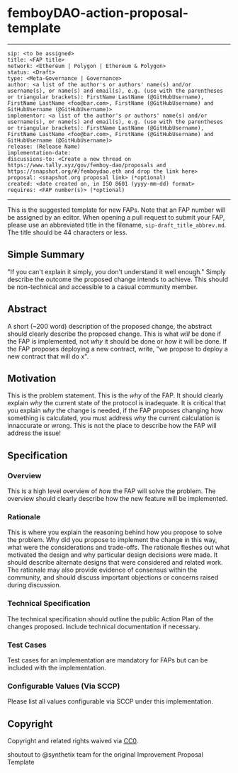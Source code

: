 # femboyDAO-action-proposal-template

---
```
sip: <to be assigned>
title: <FAP title>
network: <Ethereum | Polygon | Ethereum & Polygon>
status: <Draft>
type: <Meta-Governance | Governance>
author: <a list of the author's or authors' name(s) and/or username(s), or name(s) and email(s), e.g. (use with the parentheses or triangular brackets): FirstName LastName (@GitHubUsername), FirstName LastName <foo@bar.com>, FirstName (@GitHubUsername) and GitHubUsername (@GitHubUsername)>
implementor: <a list of the author's or authors' name(s) and/or username(s), or name(s) and email(s), e.g. (use with the parentheses or triangular brackets): FirstName LastName (@GitHubUsername), FirstName LastName <foo@bar.com>, FirstName (@GitHubUsername) and GitHubUsername (@GitHubUsername)>
release: (Release Name)
implementation-date:
discussions-to: <Create a new thread on https://www.tally.xyz/gov/femboy-dao/proposals and https://snapshot.org/#/femboydao.eth and drop the link here>
proposal: <snapshot.org proposal link> (*optional)
created: <date created on, in ISO 8601 (yyyy-mm-dd) format>
requires: <FAP number(s)> (*optional)
```
---

<!--You can leave these HTML comments in your merged FAP and delete the visible duplicate text guides, they will not appear and may be helpful to refer to if you edit it again. This is the suggested template for new FAPs. Note that an FAP number will be assigned by an editor. When opening a pull request to submit your FAP, please use an abbreviated title in the filename, `sip-draft_title_abbrev.md`. The title should be 44 characters or less.-->

This is the suggested template for new FAPs. Note that an FAP number will be assigned by an editor. When opening a pull request to submit your FAP, please use an abbreviated title in the filename, `sip-draft_title_abbrev.md`. The title should be 44 characters or less.

## Simple Summary

<!--"If you can't explain it simply, you don't understand it well enough." Simply describe the outcome the proposed changes intends to achieve. This should be non-technical and accessible to a casual community member.-->

"If you can't explain it simply, you don't understand it well enough." Simply describe the outcome the proposed change intends to achieve. This should be non-technical and accessible to a casual community member.

## Abstract

<!--A short (~200 word) description of the proposed change, the abstract should clearly describe the proposed change. This is what *will* be done if the FAP is implemented, not *why* it should be done or *how* it will be done. If the FAP proposes deploying a new contract, write, "we propose to deploy a new contract that will do x".-->

A short (~200 word) description of the proposed change, the abstract should clearly describe the proposed change. This is what _will_ be done if the FAP is implemented, not _why_ it should be done or _how_ it will be done. If the FAP proposes deploying a new contract, write, "we propose to deploy a new contract that will do x".

## Motivation

<!--This is the problem statement. This is the *why* of the FAP. It should clearly explain *why* the current state of the protocol is inadequate.  It is critical that you explain *why* the change is needed, if the FAP proposes changing how something is calculated, you must address *why* the current calculation is innaccurate or wrong. This is not the place to describe how the FAP will address the issue!-->

This is the problem statement. This is the _why_ of the FAP. It should clearly explain _why_ the current state of the protocol is inadequate. It is critical that you explain _why_ the change is needed, if the FAP proposes changing how something is calculated, you must address _why_ the current calculation is innaccurate or wrong. This is not the place to describe how the FAP will address the issue!

## Specification

<!--The specification should describe the syntax and semantics of any new feature, there are five sections
1. Overview
2. Rationale
3. Technical Specification
4. Test Cases
5. Configurable Values
-->

### Overview

<!--This is a high level overview of *how* the FAP will solve the problem. The overview should clearly describe how the new feature will be implemented.-->

This is a high level overview of _how_ the FAP will solve the problem. The overview should clearly describe how the new feature will be implemented.

### Rationale

<!--This is where you explain the reasoning behind how you propose to solve the problem. Why did you propose to implement the change in this way, what were the considerations and trade-offs. The rationale fleshes out what motivated the design and why particular design decisions were made. It should describe alternate designs that were considered and related work. The rationale may also provide evidence of consensus within the community, and should discuss important objections or concerns raised during discussion.-->

This is where you explain the reasoning behind how you propose to solve the problem. Why did you propose to implement the change in this way, what were the considerations and trade-offs. The rationale fleshes out what motivated the design and why particular design decisions were made. It should describe alternate designs that were considered and related work. The rationale may also provide evidence of consensus within the community, and should discuss important objections or concerns raised during discussion.

### Technical Specification

<!--The technical specification should outline the public Action Plan of the changes proposed.
Include technical documentation if necessary. -->

The technical specification should outline the public Action Plan of the changes proposed.
Include technical documentation if necessary. 

### Test Cases

<!--Test cases for an implementation are mandatory for FAPs but can be included with the implementation..-->

Test cases for an implementation are mandatory for FAPs but can be included with the implementation.

### Configurable Values (Via SCCP)

<!--Please list all values configurable via SCCP under this implementation.-->

Please list all values configurable via SCCP under this implementation.

## Copyright

Copyright and related rights waived via [CC0](https://creativecommons.org/publicdomain/zero/1.0/).

shoutout to @synthetix team for the original Improvement Proposal Template
